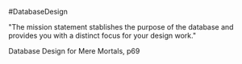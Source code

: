 #DatabaseDesign 

"The mission statement stablishes the purpose of the database and provides you with a distinct  focus for your design work."

Database Design for Mere Mortals, p69